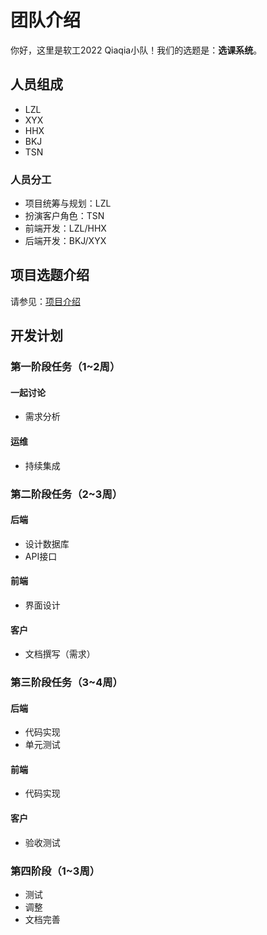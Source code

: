 # 团队介绍

你好，这里是软工2022 Qiaqia小队！我们的选题是：**选课系统**。

## 人员组成

- LZL
- XYX
- HHX
- BKJ
- TSN

### 人员分工

- 项目统筹与规划：LZL
- 扮演客户角色：TSN
- 前端开发：LZL/HHX
- 后端开发：BKJ/XYX

## 项目选题介绍

请参见：[项目介绍](./project/overview)

## 开发计划

### 第一阶段任务（1~2周）

#### 一起讨论
- 需求分析

#### 运维
- 持续集成

### 第二阶段任务（2~3周）

#### 后端
- 设计数据库
- API接口

#### 前端
- 界面设计

#### 客户
- 文档撰写（需求）

### 第三阶段任务（3~4周）

#### 后端
- 代码实现
- 单元测试

#### 前端
- 代码实现

#### 客户
- 验收测试

### 第四阶段（1~3周）
- 测试
- 调整
- 文档完善
